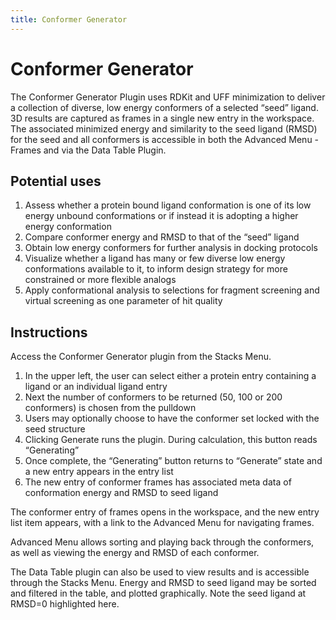 ```yaml
---
title: Conformer Generator
---
```


# Conformer Generator

<vimg src="plugins-page/conformer-generator/overview.png" />

The Conformer Generator Plugin uses RDKit and UFF minimization to deliver a collection of diverse, low energy conformers of a selected “seed” ligand. 3D results are captured as frames in a single new entry in the workspace. The associated minimized energy and similarity to the seed ligand (RMSD) for the seed and all conformers is accessible in both the Advanced Menu - Frames and via the Data Table Plugin.

## Potential uses

1. Assess whether a protein bound ligand conformation is one of its low energy unbound conformations or if instead it is adopting a higher energy conformation
2. Compare conformer energy and RMSD to that of the “seed” ligand
3. Obtain low energy conformers for further analysis in docking protocols
4. Visualize whether a ligand has many or few diverse low energy conformations available to it, to inform design strategy for more constrained or more flexible analogs
5. Apply conformational analysis to selections for fragment screening and virtual screening as one parameter of hit quality

## Instructions

<vimg src="plugins-page/conformer-generator/plugin-list.png" />

Access the Conformer Generator plugin from the Stacks Menu.

<vimg src="plugins-page/conformer-generator/input-protein.png" />
<vimg src="plugins-page/conformer-generator/input-ligand.png" />

1. In the upper left, the user can select either a protein entry containing a ligand or an individual ligand entry
2. Next the number of conformers to be returned (50, 100 or 200 conformers) is chosen from the pulldown
3. Users may optionally choose to have the conformer set locked with the seed structure
4. Clicking Generate runs the plugin.  During calculation, this button reads “Generating”
5. Once complete, the “Generating” button returns to “Generate” state and a new entry appears in the entry list
6. The new entry of conformer frames has associated meta data of conformation energy and RMSD to seed ligand

<vimg src="plugins-page/conformer-generator/result.png" />

The conformer entry of frames opens in the workspace, and the new entry list item appears, with a link to the Advanced Menu for navigating frames.

<vimg src="plugins-page/conformer-generator/frames.png" />

Advanced Menu allows sorting and playing back through the conformers, as well as viewing the energy and RMSD of each conformer.

<vimg src="plugins-page/conformer-generator/data-table.png" />
<vimg src="plugins-page/conformer-generator/data-table-graph.png" />

The Data Table plugin can also be used to view results and is accessible through the Stacks Menu. Energy and RMSD to seed ligand may be sorted and filtered in the table, and plotted graphically. Note the seed ligand at RMSD=0 highlighted here.
